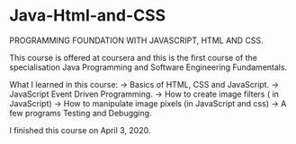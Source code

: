 # Java-Html-and-CSS

PROGRAMMING FOUNDATION WITH JAVASCRIPT, HTML AND CSS.

This course is offered at coursera and this is the first course of the specialisation Java Programming and Software Engineering Fundamentals.

What I learned in this course:
-> Basics of HTML, CSS and JavaScript.
-> JavaScript Event Driven Programming.
-> How to create image filters ( in JavaScript)
-> How to manipulate image pixels (in JavaScript and css)
-> A few programs Testing and Debugging.

I finished this course on April 3, 2020.
